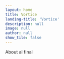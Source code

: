```yaml
---
layout: home
title: Vortice
landing-title: 'Vortice'
description: null
image: null
author: null
show_tile: false
---
```

About al final
